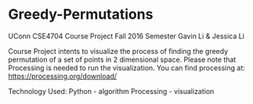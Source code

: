 # Greedy-Permutations
UConn CSE4704 Course Project
Fall 2016 Semester
Gavin Li & Jessica Li

Course Project intents to visualize the process of finding the greedy permutation of a set of points in 2 dimensional space.
Please note that Processing is needed to run the visualization. You can find processing at: https://processing.org/download/

Technology Used:
Python - algorithm
Processing - visualization
